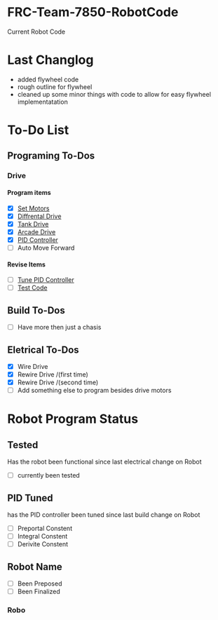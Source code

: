 # FRC-Team-7850-RobotCode
Current Robot Code

# Last Changlog
- added flywheel code
- rough outline for flywheel
- cleaned up some minor things with code to allow for easy flywheel implementatation

# To-Do List
## Programing To-Dos
### Drive
#### Program items
- [x] [Set Motors](https://github.com/frcteam7850/FRC-Team-7850-RobotCode/blob/main/Main%20Robot%20Code/src/main/java/frc/robot/subsystems/DriveSubsystem.java)
- [x] [Diffrental Drive](https://github.com/frcteam7850/FRC-Team-7850-RobotCode/blob/main/Main%20Robot%20Code/src/main/java/frc/robot/subsystems/DriveSubsystem.java)
- [x] [Tank Drive](https://github.com/frcteam7850/FRC-Team-7850-RobotCode/blob/main/Main%20Robot%20Code/src/main/java/frc/robot/commands/TankDriveCmd.java)
- [x] [Arcade Drive](https://github.com/frcteam7850/FRC-Team-7850-RobotCode/blob/main/Main%20Robot%20Code/src/main/java/frc/robot/commands/ArcadeDriveCmd.java)
- [x] [PID Controller](https://github.com/frcteam7850/FRC-Team-7850-RobotCode/blob/main/Main%20Robot%20Code/src/main/java/frc/robot/commands/PIDDriveCmd.java)
- [ ] Auto Move Forward
#### Revise Items
- [ ] [Tune PID Controller](https://github.com/frcteam7850/FRC-Team-7850-RobotCode#pid-tuned)
- [ ] [Test Code](https://github.com/frcteam7850/FRC-Team-7850-RobotCode#tested)
## Build To-Dos
- [ ] Have more then just a chasis
## Eletrical To-Dos
- [x] Wire Drive
- [x] Rewire Drive /(first time)
- [x] Rewire Drive /(second time)
- [ ] Add something else to program besides drive motors
# Robot Program Status
## Tested
Has the robot been functional since last electrical change on Robot
- [ ] currently been tested
## PID Tuned
has the PID controller been tuned since last build change on Robot
- [ ] Preportal Constent
- [ ] Integral Constent
- [ ] Derivite Constent
## Robot Name
- [ ] Been Preposed
- [ ] Been Finalized
### Robo
